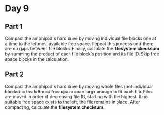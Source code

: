 # Day 9

## Part 1

Compact the amphipod's hard drive by moving individual file blocks one at a time to the leftmost available free space. Repeat this process until there are no gaps between file blocks. Finally, calculate the **filesystem checksum** by summing the product of each file block's position and its file ID. Skip free space blocks in the calculation.

## Part 2

Compact the amphipod's hard drive by moving whole files (not individual blocks) to the leftmost free space span large enough to fit each file. Files are moved in order of decreasing file ID, starting with the highest. If no suitable free space exists to the left, the file remains in place. After compacting, calculate the **filesystem checksum**.